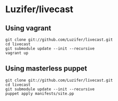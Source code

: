 # Luzifer/livecast

## Using vagrant

    git clone git://github.com/Luzifer/livecast.git
    cd livecast
    git submodule update --init --recursive
    vagrant up

## Using masterless puppet

    git clone git://github.com/Luzifer/livecast.git
    cd livecast
    git submodule update --init --recursive
    puppet apply manifests/site.pp

